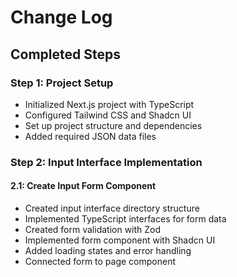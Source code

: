 # Change Log

## Completed Steps

### Step 1: Project Setup
- Initialized Next.js project with TypeScript
- Configured Tailwind CSS and Shadcn UI
- Set up project structure and dependencies
- Added required JSON data files

### Step 2: Input Interface Implementation
#### 2.1: Create Input Form Component
- Created input interface directory structure
- Implemented TypeScript interfaces for form data
- Created form validation with Zod
- Implemented form component with Shadcn UI
- Added loading states and error handling
- Connected form to page component